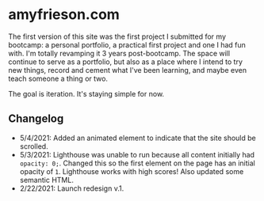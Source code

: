 # amyfrieson.com

The first version of this site was the first project I submitted for my bootcamp: a personal portfolio, a practical first project and one I had fun with. I'm totally revamping it 3 years post-bootcamp. The space will continue to serve as a portfolio, but also as a place where I intend to try new things, record and cement what I've been learning, and maybe even teach someone a thing or two.

The goal is iteration. It's staying simple for now.

## Changelog

- 5/4/2021: Added an animated element to indicate that the site should be scrolled.
- 5/3/2021: Lighthouse was unable to run because all content initially had `opacity: 0;`. Changed this so the first element on the page has an initial opacity of `1`. Lighthouse works with high scores! Also updated some semantic HTML.
- 2/22/2021: Launch redesign v.1.
